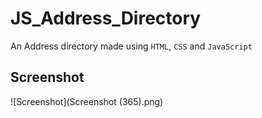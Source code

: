 # JS_Address_Directory
An Address directory made using `HTML`, `CSS` and `JavaScript`
## Screenshot
![Screenshot](Screenshot (365).png)
